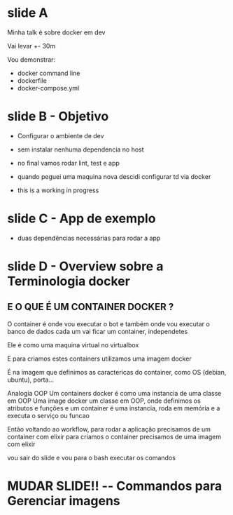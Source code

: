 # slide A
Minha talk é sobre docker em dev

Vai levar +- 30m

Vou demonstrar:
- docker command line
- dockerfile
- docker-compose.yml

# slide B - Objetivo
- Configurar o ambiente de dev
- sem instalar nenhuma dependencia no host
- no final vamos rodar lint, test e app

- quando peguei uma maquina nova descidi configurar td via docker
- this is a working in progress

# slide C - App de exemplo
- duas dependências necessárias para rodar a app

# slide D - Overview sobre a Terminologia docker

## E O QUE É UM CONTAINER DOCKER ?

O container é onde vou executar o bot
e também
onde vou executar o banco de dados
cada um vai ficar um container, independetes

Ele é como uma maquina virtual no virtualbox

E para criamos estes containers utilizamos uma imagem docker

É na imagem que definimos as caractericas do container, como
OS (debian, ubuntu), porta...

Analogia OOP
Um containers docker é como uma instancia de uma classe em OOP
Uma image docker um classe em OOP, onde definimos os atributos e funções
e um container é uma instancia, roda em memória e a executa o serviço ou funcao

Então voltando ao workflow,
para rodar a aplicação precisamos de um container com elixir
para criamos o container precisamos de uma imagem com elixir

vou sair do slide e vou para o bash executar os comandos

# MUDAR SLIDE!! -- Commandos para Gerenciar imagens
